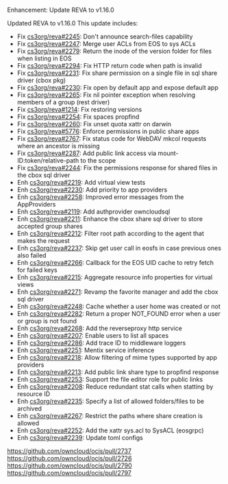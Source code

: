 Enhancement: Update REVA to v1.16.0

Updated REVA to v1.16.0
This update includes:

 * Fix [cs3org/reva#2245](https://github.com/cs3org/reva/pull/2245): Don't announce search-files capability
 * Fix [cs3org/reva#2247](https://github.com/cs3org/reva/pull/2247): Merge user ACLs from EOS to sys ACLs
 * Fix [cs3org/reva#2279](https://github.com/cs3org/reva/pull/2279): Return the inode of the version folder for files when listing in EOS
 * Fix [cs3org/reva#2294](https://github.com/cs3org/reva/pull/2294): Fix HTTP return code when path is invalid
 * Fix [cs3org/reva#2231](https://github.com/cs3org/reva/pull/2231): Fix share permission on a single file in sql share driver (cbox pkg)
 * Fix [cs3org/reva#2230](https://github.com/cs3org/reva/pull/2230): Fix open by default app and expose default app
 * Fix [cs3org/reva#2265](https://github.com/cs3org/reva/pull/2265): Fix nil pointer exception when resolving members of a group (rest driver)
 * Fix [cs3org/reva#1214](https://github.com/cs3org/reva/pull/1214): Fix restoring versions
 * Fix [cs3org/reva#2254](https://github.com/cs3org/reva/pull/2254): Fix spaces propfind
 * Fix [cs3org/reva#2260](https://github.com/cs3org/reva/pull/2260): Fix unset quota xattr on darwin
 * Fix [cs3org/reva#5776](https://github.com/cs3org/reva/pull/5776): Enforce permissions in public share apps
 * Fix [cs3org/reva#2767](https://github.com/cs3org/reva/pull/2767): Fix status code for WebDAV mkcol requests where an ancestor is missing
 * Fix [cs3org/reva#2287](https://github.com/cs3org/reva/pull/2287): Add public link access via mount-ID:token/relative-path to the scope
 * Fix [cs3org/reva#2244](https://github.com/cs3org/reva/pull/2244): Fix the permissions response for shared files in the cbox sql driver
 * Enh [cs3org/reva#2219](https://github.com/cs3org/reva/pull/2219): Add virtual view tests
 * Enh [cs3org/reva#2230](https://github.com/cs3org/reva/pull/2230): Add priority to app providers
 * Enh [cs3org/reva#2258](https://github.com/cs3org/reva/pull/2258): Improved error messages from the AppProviders
 * Enh [cs3org/reva#2119](https://github.com/cs3org/reva/pull/2119): Add authprovider owncloudsql
 * Enh [cs3org/reva#2211](https://github.com/cs3org/reva/pull/2211): Enhance the cbox share sql driver to store accepted group shares
 * Enh [cs3org/reva#2212](https://github.com/cs3org/reva/pull/2212): Filter root path according to the agent that makes the request
 * Enh [cs3org/reva#2237](https://github.com/cs3org/reva/pull/2237): Skip get user call in eosfs in case previous ones also failed
 * Enh [cs3org/reva#2266](https://github.com/cs3org/reva/pull/2266): Callback for the EOS UID cache to retry fetch for failed keys
 * Enh [cs3org/reva#2215](https://github.com/cs3org/reva/pull/2215): Aggregate resource info properties for virtual views
 * Enh [cs3org/reva#2271](https://github.com/cs3org/reva/pull/2271): Revamp the favorite manager and add the cbox sql driver
 * Enh [cs3org/reva#2248](https://github.com/cs3org/reva/pull/2248): Cache whether a user home was created or not
 * Enh [cs3org/reva#2282](https://github.com/cs3org/reva/pull/2282): Return a proper NOT_FOUND error when a user or group is not found
 * Enh [cs3org/reva#2268](https://github.com/cs3org/reva/pull/2268): Add the reverseproxy http service
 * Enh [cs3org/reva#2207](https://github.com/cs3org/reva/pull/2207): Enable users to list all spaces
 * Enh [cs3org/reva#2286](https://github.com/cs3org/reva/pull/2286): Add trace ID to middleware loggers
 * Enh [cs3org/reva#2251](https://github.com/cs3org/reva/pull/2251): Mentix service inference
 * Enh [cs3org/reva#2218](https://github.com/cs3org/reva/pull/2218): Allow filtering of mime types supported by app providers
 * Enh [cs3org/reva#2213](https://github.com/cs3org/reva/pull/2213): Add public link share type to propfind response
 * Enh [cs3org/reva#2253](https://github.com/cs3org/reva/pull/2253): Support the file editor role for public links
 * Enh [cs3org/reva#2208](https://github.com/cs3org/reva/pull/2208): Reduce redundant stat calls when statting by resource ID
 * Enh [cs3org/reva#2235](https://github.com/cs3org/reva/pull/2235): Specify a list of allowed folders/files to be archived
 * Enh [cs3org/reva#2267](https://github.com/cs3org/reva/pull/2267): Restrict the paths where share creation is allowed
 * Enh [cs3org/reva#2252](https://github.com/cs3org/reva/pull/2252): Add the xattr sys.acl to SysACL (eosgrpc)
 * Enh [cs3org/reva#2239](https://github.com/cs3org/reva/pull/2239): Update toml configs


https://github.com/owncloud/ocis/pull/2737
https://github.com/owncloud/ocis/pull/2726
https://github.com/owncloud/ocis/pull/2790
https://github.com/owncloud/ocis/pull/2797
